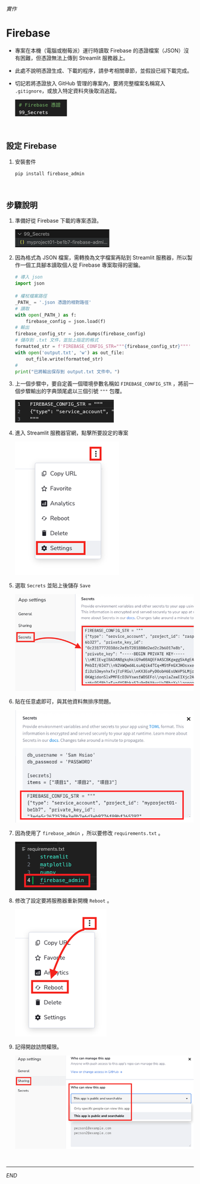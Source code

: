 _實作_

# Firebase
- 專案在本機（電腦或樹莓派）運行時讀取 Firebase 的憑證檔案（JSON）沒有困難，但憑證無法上傳到 Streamlit 服務器上。
- 此處不說明憑證生成、下載的程序，請參考相關章節，並假設已經下載完成。
- 切記若將憑證放入 GitHub 管理的專案內，要將完整檔案名稱寫入 `.gitignore`，或放入特定資料夾後取消追蹤。
  
  ![](images/img_53.png)

</br>

## 設定 Firebase
1. 安裝套件

    ```bash
    pip install firebase_admin
    ```

</br>

## 步驟說明 

1. 準備好從 Firebase 下載的專案憑證。

   ![](images/img_54.png)
   
2. 因為格式為 JSON 檔案，需轉換為文字檔案再貼到 Streamlit 服務器，所以製作一個工具腳本讀取個人從 Firebase 專案取得的密鑰。

    ```python
    # 導入 json
    import json

    # 權杖檔案路徑
    _PATH_ = '.json 憑證的相對路徑'
    # 讀取
    with open(_PATH_) as f:
        firebase_config = json.load(f)
    # 輸出    
    firebase_config_str = json.dumps(firebase_config)
    # 儲存到 .txt 文件，並加上指定的格式
    formatted_str = f'FIREBASE_CONFIG_STR="""{firebase_config_str}"""'
    with open('output.txt', 'w') as out_file:
        out_file.write(formatted_str)
    #
    print("已將輸出保存到 output.txt 文件中。")
    ```

4. 上一個步驟中，要自定義一個環境參數名稱如 `FIREBASE_CONFIG_STR` ，將前一個步驟輸出的字典頭尾處以三個引號 `"""` 包覆。

   ![](images/img_55.png)

5. 進入 Streamlit 服務器官網，點擊所要設定的專案

   ![](images/img_56.png)

6. 選取 `Secrets` 並貼上後儲存 `Save`

    ![](images/img_57.png)

7. 貼在任意處即可，與其他資料無排序問題。

   ![](images/img_58.png)

8. 因為使用了 `firebase_admin` ，所以要修改 `requirements.txt` 。

   ![](images/img_59.png)

9. 修改了設定要將服務器重新開機 `Reboot` 。

    ![](images/img_60.png)

10. 記得開啟訪問權限。

    ![](images/img_61.png)

</br>

---

_END_